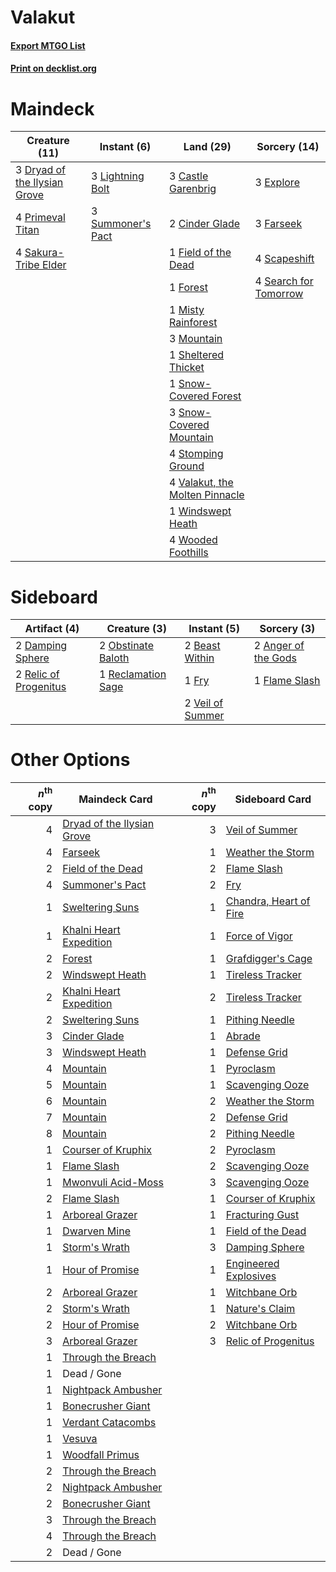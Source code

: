 # Valakut

#### [Export MTGO List](../collection/Valakut/Valakut.txt)
#### [Print on decklist.org](http://decklist.org/?deckmain=3%09Castle%20Garenbrig%0A2%09Cinder%20Glade%0A3%09Dryad%20of%20the%20Ilysian%20Grove%0A3%09Explore%0A3%09Farseek%0A1%09Field%20of%20the%20Dead%0A1%09Forest%0A3%09Lightning%20Bolt%0A1%09Misty%20Rainforest%0A3%09Mountain%0A4%09Primeval%20Titan%0A4%09Sakura-Tribe%20Elder%0A4%09Scapeshift%0A4%09Search%20for%20Tomorrow%0A1%09Sheltered%20Thicket%0A1%09Snow-Covered%20Forest%0A3%09Snow-Covered%20Mountain%0A4%09Stomping%20Ground%0A3%09Summoner's%20Pact%0A4%09Valakut,%20the%20Molten%20Pinnacle%0A1%09Windswept%20Heath%0A4%09Wooded%20Foothills&deckside=2%09Anger%20of%20the%20Gods%0A2%09Beast%20Within%0A2%09Damping%20Sphere%0A1%09Flame%20Slash%0A1%09Fry%0A2%09Obstinate%20Baloth%0A1%09Reclamation%20Sage%0A2%09Relic%20of%20Progenitus%0A2%09Veil%20of%20Summer)
# Maindeck

|                                             Creature (11)                                             |                                        Instant (6)                                         |                                                Land (29)                                                |                                          Sorcery (14)                                          |
|-------------------------------------------------------------------------------------------------------|--------------------------------------------------------------------------------------------|---------------------------------------------------------------------------------------------------------|------------------------------------------------------------------------------------------------|
|3 [Dryad of the Ilysian Grove](http://gatherer.wizards.com/Pages/Card/Details.aspx?multiverseid=476420)|3 [Lightning Bolt](http://gatherer.wizards.com/Pages/Card/Details.aspx?multiverseid=806)    |3 [Castle Garenbrig](http://gatherer.wizards.com/Pages/Card/Details.aspx?multiverseid=473202)            |3 [Explore](http://gatherer.wizards.com/Pages/Card/Details.aspx?multiverseid=451098)            |
|4 [Primeval Titan](http://gatherer.wizards.com/Pages/Card/Details.aspx?multiverseid=438749)            |3 [Summoner's Pact](http://gatherer.wizards.com/Pages/Card/Details.aspx?multiverseid=442178)|2 [Cinder Glade](http://gatherer.wizards.com/Pages/Card/Details.aspx?multiverseid=401841)                |3 [Farseek](http://gatherer.wizards.com/Pages/Card/Details.aspx?multiverseid=420766)            |
|4 [Sakura-Tribe Elder](http://gatherer.wizards.com/Pages/Card/Details.aspx?multiverseid=220582)        |                                                                                            |1 [Field of the Dead](http://gatherer.wizards.com/Pages/Card/Details.aspx?multiverseid=467001)           |4 [Scapeshift](http://gatherer.wizards.com/Pages/Card/Details.aspx?multiverseid=447337)         |
|                                                                                                       |                                                                                            |1 [Forest](http://gatherer.wizards.com/Pages/Card/Details.aspx?multiverseid=439860)                      |4 [Search for Tomorrow](http://gatherer.wizards.com/Pages/Card/Details.aspx?multiverseid=205408)|
|                                                                                                       |                                                                                            |1 [Misty Rainforest](http://gatherer.wizards.com/Pages/Card/Details.aspx?multiverseid=405102)            |                                                                                                |
|                                                                                                       |                                                                                            |3 [Mountain](http://gatherer.wizards.com/Pages/Card/Details.aspx?multiverseid=439859)                    |                                                                                                |
|                                                                                                       |                                                                                            |1 [Sheltered Thicket](http://gatherer.wizards.com/Pages/Card/Details.aspx?multiverseid=426950)           |                                                                                                |
|                                                                                                       |                                                                                            |1 [Snow-Covered Forest](http://gatherer.wizards.com/Pages/Card/Details.aspx?multiverseid=121192)         |                                                                                                |
|                                                                                                       |                                                                                            |3 [Snow-Covered Mountain](http://gatherer.wizards.com/Pages/Card/Details.aspx?multiverseid=121233)       |                                                                                                |
|                                                                                                       |                                                                                            |4 [Stomping Ground](http://gatherer.wizards.com/Pages/Card/Details.aspx?multiverseid=405110)             |                                                                                                |
|                                                                                                       |                                                                                            |4 [Valakut, the Molten Pinnacle](http://gatherer.wizards.com/Pages/Card/Details.aspx?multiverseid=190400)|                                                                                                |
|                                                                                                       |                                                                                            |1 [Windswept Heath](http://gatherer.wizards.com/Pages/Card/Details.aspx?multiverseid=405115)             |                                                                                                |
|                                                                                                       |                                                                                            |4 [Wooded Foothills](http://gatherer.wizards.com/Pages/Card/Details.aspx?multiverseid=405116)            |                                                                                                |


# Sideboard

|                                          Artifact (4)                                          |                                        Creature (3)                                         |                                        Instant (5)                                        |                                         Sorcery (3)                                          |
|------------------------------------------------------------------------------------------------|---------------------------------------------------------------------------------------------|-------------------------------------------------------------------------------------------|----------------------------------------------------------------------------------------------|
|2 [Damping Sphere](http://gatherer.wizards.com/Pages/Card/Details.aspx?multiverseid=443101)     |2 [Obstinate Baloth](http://gatherer.wizards.com/Pages/Card/Details.aspx?multiverseid=438745)|2 [Beast Within](http://gatherer.wizards.com/Pages/Card/Details.aspx?multiverseid=446158)  |2 [Anger of the Gods](http://gatherer.wizards.com/Pages/Card/Details.aspx?multiverseid=438682)|
|2 [Relic of Progenitus](http://gatherer.wizards.com/Pages/Card/Details.aspx?multiverseid=174824)|1 [Reclamation Sage](http://gatherer.wizards.com/Pages/Card/Details.aspx?multiverseid=389651)|1 [Fry](http://gatherer.wizards.com/Pages/Card/Details.aspx?multiverseid=466894)           |1 [Flame Slash](http://gatherer.wizards.com/Pages/Card/Details.aspx?multiverseid=416914)      |
|                                                                                                |                                                                                             |2 [Veil of Summer](http://gatherer.wizards.com/Pages/Card/Details.aspx?multiverseid=466952)|                                                                                              |


# Other Options

|*n*<sup>th</sup> copy|                                            Maindeck Card                                            |*n*<sup>th</sup> copy|                                         Sideboard Card                                          |
|--------------------:|-----------------------------------------------------------------------------------------------------|--------------------:|-------------------------------------------------------------------------------------------------|
|                    4|[Dryad of the Ilysian Grove](http://gatherer.wizards.com/Pages/Card/Details.aspx?multiverseid=476420)|                    3|[Veil of Summer](http://gatherer.wizards.com/Pages/Card/Details.aspx?multiverseid=466952)        |
|                    4|[Farseek](http://gatherer.wizards.com/Pages/Card/Details.aspx?multiverseid=420766)                   |                    1|[Weather the Storm](http://gatherer.wizards.com/Pages/Card/Details.aspx?multiverseid=464140)     |
|                    2|[Field of the Dead](http://gatherer.wizards.com/Pages/Card/Details.aspx?multiverseid=467001)         |                    2|[Flame Slash](http://gatherer.wizards.com/Pages/Card/Details.aspx?multiverseid=416914)           |
|                    4|[Summoner's Pact](http://gatherer.wizards.com/Pages/Card/Details.aspx?multiverseid=442178)           |                    2|[Fry](http://gatherer.wizards.com/Pages/Card/Details.aspx?multiverseid=466894)                   |
|                    1|[Sweltering Suns](http://gatherer.wizards.com/Pages/Card/Details.aspx?multiverseid=426851)           |                    1|[Chandra, Heart of Fire](http://gatherer.wizards.com/Pages/Card/Details.aspx?multiverseid=485458)|
|                    1|[Khalni Heart Expedition](http://gatherer.wizards.com/Pages/Card/Details.aspx?multiverseid=451109)   |                    1|[Force of Vigor](http://gatherer.wizards.com/Pages/Card/Details.aspx?multiverseid=464113)        |
|                    2|[Forest](http://gatherer.wizards.com/Pages/Card/Details.aspx?multiverseid=439860)                    |                    1|[Grafdigger's Cage](http://gatherer.wizards.com/Pages/Card/Details.aspx?multiverseid=278452)     |
|                    2|[Windswept Heath](http://gatherer.wizards.com/Pages/Card/Details.aspx?multiverseid=405115)           |                    1|[Tireless Tracker](http://gatherer.wizards.com/Pages/Card/Details.aspx?multiverseid=409997)      |
|                    2|[Khalni Heart Expedition](http://gatherer.wizards.com/Pages/Card/Details.aspx?multiverseid=451109)   |                    2|[Tireless Tracker](http://gatherer.wizards.com/Pages/Card/Details.aspx?multiverseid=409997)      |
|                    2|[Sweltering Suns](http://gatherer.wizards.com/Pages/Card/Details.aspx?multiverseid=426851)           |                    1|[Pithing Needle](http://gatherer.wizards.com/Pages/Card/Details.aspx?multiverseid=129526)        |
|                    3|[Cinder Glade](http://gatherer.wizards.com/Pages/Card/Details.aspx?multiverseid=401841)              |                    1|[Abrade](http://gatherer.wizards.com/Pages/Card/Details.aspx?multiverseid=430772)                |
|                    3|[Windswept Heath](http://gatherer.wizards.com/Pages/Card/Details.aspx?multiverseid=405115)           |                    1|[Defense Grid](http://gatherer.wizards.com/Pages/Card/Details.aspx?multiverseid=45481)           |
|                    4|[Mountain](http://gatherer.wizards.com/Pages/Card/Details.aspx?multiverseid=439859)                  |                    1|[Pyroclasm](http://gatherer.wizards.com/Pages/Card/Details.aspx?multiverseid=129801)             |
|                    5|[Mountain](http://gatherer.wizards.com/Pages/Card/Details.aspx?multiverseid=439859)                  |                    1|[Scavenging Ooze](http://gatherer.wizards.com/Pages/Card/Details.aspx?multiverseid=420783)       |
|                    6|[Mountain](http://gatherer.wizards.com/Pages/Card/Details.aspx?multiverseid=439859)                  |                    2|[Weather the Storm](http://gatherer.wizards.com/Pages/Card/Details.aspx?multiverseid=464140)     |
|                    7|[Mountain](http://gatherer.wizards.com/Pages/Card/Details.aspx?multiverseid=439859)                  |                    2|[Defense Grid](http://gatherer.wizards.com/Pages/Card/Details.aspx?multiverseid=45481)           |
|                    8|[Mountain](http://gatherer.wizards.com/Pages/Card/Details.aspx?multiverseid=439859)                  |                    2|[Pithing Needle](http://gatherer.wizards.com/Pages/Card/Details.aspx?multiverseid=129526)        |
|                    1|[Courser of Kruphix](http://gatherer.wizards.com/Pages/Card/Details.aspx?multiverseid=442153)        |                    2|[Pyroclasm](http://gatherer.wizards.com/Pages/Card/Details.aspx?multiverseid=129801)             |
|                    1|[Flame Slash](http://gatherer.wizards.com/Pages/Card/Details.aspx?multiverseid=416914)               |                    2|[Scavenging Ooze](http://gatherer.wizards.com/Pages/Card/Details.aspx?multiverseid=420783)       |
|                    1|[Mwonvuli Acid-Moss](http://gatherer.wizards.com/Pages/Card/Details.aspx?multiverseid=118888)        |                    3|[Scavenging Ooze](http://gatherer.wizards.com/Pages/Card/Details.aspx?multiverseid=420783)       |
|                    2|[Flame Slash](http://gatherer.wizards.com/Pages/Card/Details.aspx?multiverseid=416914)               |                    1|[Courser of Kruphix](http://gatherer.wizards.com/Pages/Card/Details.aspx?multiverseid=442153)    |
|                    1|[Arboreal Grazer](http://gatherer.wizards.com/Pages/Card/Details.aspx?multiverseid=461076)           |                    1|[Fracturing Gust](http://gatherer.wizards.com/Pages/Card/Details.aspx?multiverseid=146759)       |
|                    1|[Dwarven Mine](http://gatherer.wizards.com/Pages/Card/Details.aspx?multiverseid=473205)              |                    1|[Field of the Dead](http://gatherer.wizards.com/Pages/Card/Details.aspx?multiverseid=467001)     |
|                    1|[Storm's Wrath](http://gatherer.wizards.com/Pages/Card/Details.aspx?multiverseid=476408)             |                    3|[Damping Sphere](http://gatherer.wizards.com/Pages/Card/Details.aspx?multiverseid=443101)        |
|                    1|[Hour of Promise](http://gatherer.wizards.com/Pages/Card/Details.aspx?multiverseid=430809)           |                    1|[Engineered Explosives](http://gatherer.wizards.com/Pages/Card/Details.aspx?multiverseid=50139)  |
|                    2|[Arboreal Grazer](http://gatherer.wizards.com/Pages/Card/Details.aspx?multiverseid=461076)           |                    1|[Witchbane Orb](http://gatherer.wizards.com/Pages/Card/Details.aspx?multiverseid=233240)         |
|                    2|[Storm's Wrath](http://gatherer.wizards.com/Pages/Card/Details.aspx?multiverseid=476408)             |                    1|[Nature's Claim](http://gatherer.wizards.com/Pages/Card/Details.aspx?multiverseid=382316)        |
|                    2|[Hour of Promise](http://gatherer.wizards.com/Pages/Card/Details.aspx?multiverseid=430809)           |                    2|[Witchbane Orb](http://gatherer.wizards.com/Pages/Card/Details.aspx?multiverseid=233240)         |
|                    3|[Arboreal Grazer](http://gatherer.wizards.com/Pages/Card/Details.aspx?multiverseid=461076)           |                    3|[Relic of Progenitus](http://gatherer.wizards.com/Pages/Card/Details.aspx?multiverseid=174824)   |
|                    1|[Through the Breach](http://gatherer.wizards.com/Pages/Card/Details.aspx?multiverseid=80250)         |                     |                                                                                                 |
|                    1|Dead / Gone                                                                                          |                     |                                                                                                 |
|                    1|[Nightpack Ambusher](http://gatherer.wizards.com/Pages/Card/Details.aspx?multiverseid=466939)        |                     |                                                                                                 |
|                    1|[Bonecrusher Giant](http://gatherer.wizards.com/Pages/Card/Details.aspx?multiverseid=473077)         |                     |                                                                                                 |
|                    1|[Verdant Catacombs](http://gatherer.wizards.com/Pages/Card/Details.aspx?multiverseid=405113)         |                     |                                                                                                 |
|                    1|[Vesuva](http://gatherer.wizards.com/Pages/Card/Details.aspx?multiverseid=113543)                    |                     |                                                                                                 |
|                    1|[Woodfall Primus](http://gatherer.wizards.com/Pages/Card/Details.aspx?multiverseid=370406)           |                     |                                                                                                 |
|                    2|[Through the Breach](http://gatherer.wizards.com/Pages/Card/Details.aspx?multiverseid=80250)         |                     |                                                                                                 |
|                    2|[Nightpack Ambusher](http://gatherer.wizards.com/Pages/Card/Details.aspx?multiverseid=466939)        |                     |                                                                                                 |
|                    2|[Bonecrusher Giant](http://gatherer.wizards.com/Pages/Card/Details.aspx?multiverseid=473077)         |                     |                                                                                                 |
|                    3|[Through the Breach](http://gatherer.wizards.com/Pages/Card/Details.aspx?multiverseid=80250)         |                     |                                                                                                 |
|                    4|[Through the Breach](http://gatherer.wizards.com/Pages/Card/Details.aspx?multiverseid=80250)         |                     |                                                                                                 |
|                    2|Dead / Gone                                                                                          |                     |                                                                                                 |

